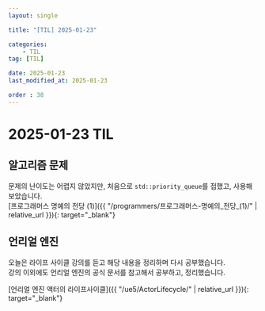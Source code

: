 ```yaml
---
layout: single

title: "[TIL] 2025-01-23"

categories:
    - TIL
tag: [TIL]

date: 2025-01-23
last_modified_at: 2025-01-23

order : 38
---
```


# 2025-01-23 TIL

## 알고리즘 문제

문제의 난이도는 어렵지 않았지만, 처음으로 `std::priority_queue`를 접했고, 사용해보았습니다.  
[프로그래머스 명예의 전당 (1)]({{ "/programmers/프로그래머스-명예의_전당_(1)/" | relative_url }}){: target="_blank"}

## 언리얼 엔진

오늘은 라이프 사이클 강의를 듣고 해당 내용을 정리하며 다시 공부했습니다.  
강의 이외에도 언리얼 엔진의 공식 문서를 참고해서 공부하고, 정리했습니다.

[언리얼 엔진 액터의 라이프사이클]({{ "/ue5/ActorLifecycle/" | relative_url }}){: target="_blank"}